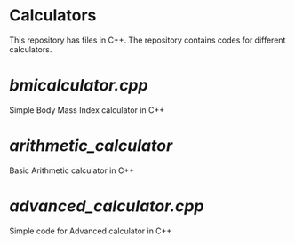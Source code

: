 # Calculators
This repository has files in C++.
The repository contains codes for different calculators.
#
#
# *bmicalculator.cpp*
Simple Body Mass Index calculator in C++

# *arithmetic_calculator*
Basic Arithmetic calculator in C++

# *advanced_calculator.cpp*
Simple code for Advanced calculator in C++
